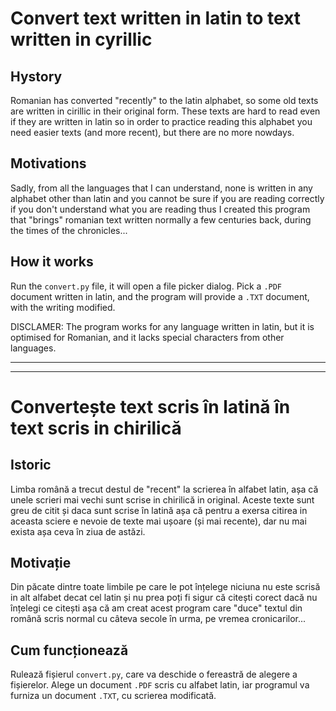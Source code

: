# Convert text written in latin to text written in cyrillic

## Hystory
Romanian has converted "recently" to the latin alphabet, so some old texts are written in cirillic in their original form. These texts are hard to read even if they are written in latin so in order to practice reading this alphabet you need easier texts (and more recent), but there are no more nowdays.

## Motivations
Sadly, from all the languages that I can understand, none is written in any alphabet other than latin and you cannot be sure if you are reading correctly if you don't understand what you are reading thus I created this program that "brings" romanian text written normally a few centuries back, during the times of the chronicles...

## How it works
Run the `convert.py` file, it will open a file picker dialog.
Pick a `.PDF` document written in latin, and the program will provide a `.TXT` document, with the writing modified.

DISCLAMER: The program works for any language written in latin, but it is optimised for Romanian, and it lacks special characters from other languages.

---
---

# Convertește text scris în latină în text scris in chirilică

## Istoric
Limba română a trecut destul de "recent" la scrierea în alfabet latin, așa că unele scrieri mai vechi sunt scrise in chirilică in original. Aceste texte sunt greu de citit și daca sunt scrise în latină așa că pentru a exersa citirea in aceasta sciere e nevoie de texte mai ușoare (și mai recente), dar nu mai exista așa ceva în ziua de astăzi.

## Motivație
Din păcate dintre toate limbile pe care le pot înțelege niciuna nu este scrisă in alt alfabet decat cel latin și nu prea poți fi sigur că citești corect dacă nu înțelegi ce citești așa că am creat acest program care "duce" textul din română scris normal cu câteva secole în urma, pe vremea cronicarilor...

## Cum funcționează
Rulează fișierul `convert.py`, care va deschide o fereastră de alegere a fișierelor.
Alege un document `.PDF` scris cu alfabet latin, iar programul va furniza un document `.TXT`, cu scrierea modificată.
